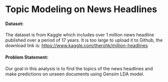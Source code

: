 # Topic Modeling on News Headlines

#### Dataset:

The dataset is from Kaggle which includes over 1 million news headline published over a period of 17 years. It is too large to upload it to Github, the download link is:
https://www.kaggle.com/therohk/million-headlines

#### Problem Statement:

Our goal in this analysis is to find the topics of the news headlines and make predictions on unseen documents using Gensim LDA model. 
